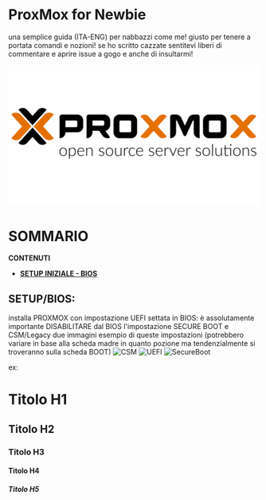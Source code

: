# ProxMox for Newbie
 una semplice guida (ITA-ENG) per nabbazzi come me! giusto per tenere  a portata comandi e nozioni! se ho scritto cazzate sentitevi liberi di commentare e aprire issue a gogo e anche di insultarmi!

![logo](./images/proxmoxlogo.webp)

# SOMMARIO
**CONTENUTI**

- [**SETUP INIZIALE - BIOS**](#setupbios)


## SETUP/BIOS:
installa PROXMOX con impostazione UEFI settata in BIOS:
è assolutamente importante DISABILITARE  dal BIOS l'impostazione SECURE BOOT e CSM/Legacy
due immagini esempio di queste impostazioni (potrebbero variare in base alla scheda madre in quanto pozione ma tendenzialmente si troveranno sulla scheda BOOT)
![CSM](./images/CSM.webp)
![UEFI](./images/UEFI.webp)
![SecureBoot](./images/SecureBoot.webp)











ex:
# Titolo H1
## Titolo H2
### Titolo H3
#### Titolo H4
##### Titolo H5
